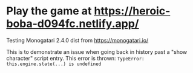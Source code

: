 # Play the game at https://heroic-boba-d094fc.netlify.app/

Testing Monogatari 2.4.0 dist from https://monogatari.io/

This is to demonstrate an issue when going back in history past a "show character" script entry. This error is thrown: `TypeError: this.engine.state(...) is undefined`
